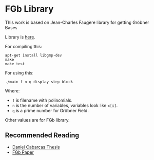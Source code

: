 # FGb Library

This work is based on Jean-Charles Faugère library for getting Gröbner Bases

Library is [here](http://www-polsys.lip6.fr/~jcf/Software/FGb/C%20API/index.html).

For compiling this:

```
apt-get install libgmp-dev
make
make test
```

For using this:

```
./main f n q display step block
```

Where:

* `f` is filename with polinomials.
* `n` is the number of variables, variables look like `x[i]`.
* `q` is a prime number for Gröbner Field.

Other values are for FGb library.

## Recommended Reading

* [Daniel Cabarcas Thesis](https://etd.ohiolink.edu/ap/10?0::NO:10:P10_ACCESSION_NUM:ucin1277120935)
* [FGb Paper](http://www-salsa.lip6.fr/~jcf/Papers/ICMS.pdf)

